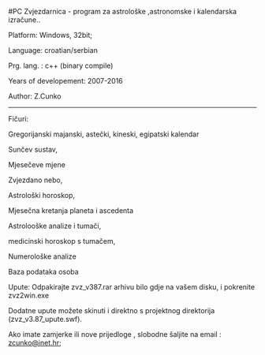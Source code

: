 #PC Zvjezdarnica - program za astrološke ,astronomske i kalendarska izračune.. 

 Platform: Windows, 32bit;
 
 Language: croatian/serbian
 
 Prg. lang. : c++ (binary compile)
 
 Years of developement: 2007-2016
 
 Author: Z.Cunko
 

--------------------------------------------------------------

 Fičuri: 
 
 Gregorijanski majanski, astečki, kineski, egipatski kalendar
 
 Sunčev sustav,
 
 Mjesečeve mjene
 
 Zvjezdano nebo,
 
 Astrološki horoskop,
 
 Mjesečna kretanja planeta i ascedenta
 
 Astrolooške analize i tumači,
 
 medicinski horoskop s tumačem,
 
 Numerološke analize
 
 Baza podataka osoba
 


 Upute: Odpakirajte zvz_v387.rar arhivu bilo gdje na vašem disku, i pokrenite zvz2win.exe
 

Dodatne upute možete skinuti i direktno s projektnog direktorija (zvz_v3.87_upute.swf).


Ako imate zamjerke ili nove prijedloge , slobodne šaljite na email : zcunko@inet.hr;

